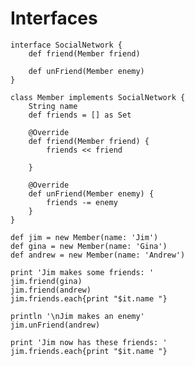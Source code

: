 # Interfaces

	interface SocialNetwork {
	    def friend(Member friend)
	
	    def unFriend(Member enemy)
	}
	
	class Member implements SocialNetwork {
	    String name
	    def friends = [] as Set
	
	    @Override
	    def friend(Member friend) {
	        friends << friend
	
	    }
	
	    @Override
	    def unFriend(Member enemy) {
	        friends -= enemy
	    }
	}
	
	def jim = new Member(name: 'Jim')
	def gina = new Member(name: 'Gina')
	def andrew = new Member(name: 'Andrew')
	
	print 'Jim makes some friends: '
	jim.friend(gina)
	jim.friend(andrew)
	jim.friends.each{print "$it.name "}
	
	println '\nJim makes an enemy'
	jim.unFriend(andrew)
	
	print 'Jim now has these friends: '
	jim.friends.each{print "$it.name "}